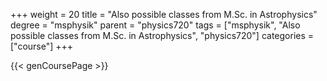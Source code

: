 +++
weight = 20
title = "Also possible classes from M.Sc. in Astrophysics"
degree = "msphysik"
parent = "physics720"
tags = ["msphysik", "Also possible classes from M.Sc. in Astrophysics", "physics720"]
categories = ["course"]
+++

{{< genCoursePage >}}
